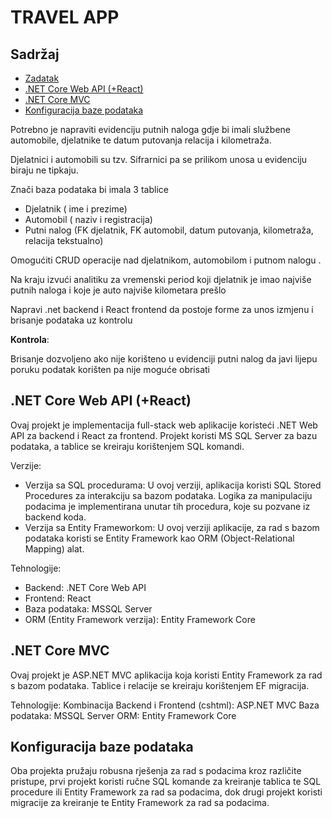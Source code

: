 # TRAVEL APP

## Sadržaj
* [Zadatak](#zadatak)
* [.NET Core Web API (+React)](#.NET-Core-Web-API-(+React))
* [.NET Core MVC](#.NET-Core-MVC)
* [Konfiguracija baze podataka](#konfiguracija-baze-podataka)

Potrebno je napraviti evidenciju putnih naloga gdje bi imali službene automobile, djelatnike te datum putovanja relacija i kilometraža. 

Djelatnici i automobili su tzv. Sifrarnici pa se prilikom unosa u evidenciju biraju ne tipkaju. 

Znači baza podataka bi imala 3 tablice 
* Djelatnik ( ime i prezime)
* Automobil ( naziv i registracija) 
* Putni nalog (FK djelatnik, FK automobil, datum putovanja, kilometraža, relacija tekstualno)

Omogućiti CRUD operacije nad djelatnikom, automobilom i putnom nalogu .

Na kraju izvući analitiku za vremenski period koji djelatnik je imao najviše putnih naloga i koje je auto najviše kilometara prešlo 

Napravi .net backend i React frontend da postoje forme za unos izmjenu i brisanje podataka uz kontrolu 

<b>Kontrola</b>: 

Brisanje dozvoljeno ako nije korišteno u evidenciji putni nalog da javi lijepu poruku podatak korišten pa nije moguće obrisati 

## .NET Core Web API (+React)

Ovaj projekt je implementacija full-stack web aplikacije koristeći .NET Web API za backend i React za frontend. Projekt koristi MS SQL Server za bazu podataka, a tablice se kreiraju korištenjem SQL komandi.

Verzije:
* Verzija sa SQL procedurama: U ovoj verziji, aplikacija koristi SQL Stored Procedures za interakciju sa bazom podataka. Logika za manipulaciju podacima je implementirana unutar tih procedura, koje su pozvane iz backend koda.
* Verzija sa Entity Frameworkom: U ovoj verziji aplikacije, za rad s bazom podataka koristi se Entity Framework kao ORM (Object-Relational Mapping) alat.

Tehnologije:
* Backend: .NET Core Web API
* Frontend: React
* Baza podataka: MSSQL Server
* ORM (Entity Framework verzija): Entity Framework Core

## .NET Core MVC

Ovaj projekt je ASP.NET MVC aplikacija koja koristi Entity Framework za rad s bazom podataka. Tablice i relacije se kreiraju korištenjem EF migracija.

Tehnologije:
Kombinacija Backend i Frontend (cshtml): ASP.NET MVC
Baza podataka: MSSQL Server
ORM: Entity Framework Core

## Konfiguracija baze podataka

Oba projekta pružaju robusna rješenja za rad s podacima kroz različite pristupe, prvi projekt koristi ručne SQL komande za kreiranje tablica te SQL procedure ili Entity Framework za rad sa podacima, dok drugi projekt koristi migracije za kreiranje te Entity Framework za rad sa podacima.
